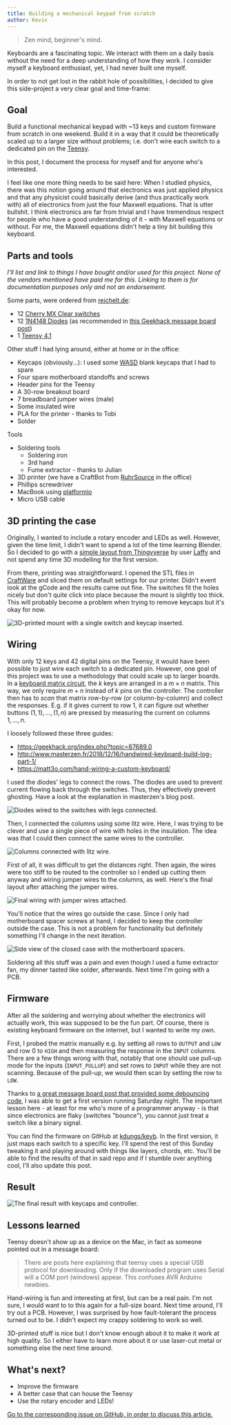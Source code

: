 ```yaml
---
title: Building a mechanical keypad from scratch
author: Kevin
---
```


> Zen mind, beginner's mind.

Keyboards are a fascinating topic. We interact with them on a daily basis
without the need for a deep understanding of how they work. I consider myself a
keyboard enthusiast, yet, I had never built one myself.

<!-- more -->

In order to not get lost in the rabbit hole of possibilities, I decided to give
this side-project a very clear goal and time-frame:


## Goal

Build a functional mechanical keypad with ~13 keys and custom firmware from
scratch in one weekend. Build it in a way that it could be theoretically scaled
up to a larger size without problems; i.e. don't wire each switch to a
dedicated pin on the [Teensy](https://www.pjrc.com/teensy/).

In this post, I document the process for myself and for anyone who's
interested.

I feel like one more thing needs to be said here: When I studied physics, there
was this notion going around that electronics was just applied physics and that
any physicist could basically derive (and thus practically work with) all of
electronics from just the four Maxwell equations. That is utter bullshit. I
think electronics are far from trivial and I have tremendous respect for people
who have a good understanding of it - with Maxwell equations or without. For
me, the Maxwell equations didn't help a tiny bit building this keyboard.


## Parts and tools

_I'll list and link to things I have bought and/or used for this project. None
of the vendors mentioned have paid me for this. Linking to them is for
documentation purposes only and not an endorsement._

Some parts, were ordered from [reichelt.de](https://reichelt.de):

 - 12 [Cherry MX Clear
   switches](https://www.reichelt.de/cherry-mx-clear-tastenmodul-schnappbefestigung-cherry-mx1a-c1nn-p202565.html)
 - 12 [1N4148
   Diodes](https://www.reichelt.de/schalt-diode-100-v-150-ma-do-35-1n-4148-p1730.html)
   (as recommended in [this Geekhack message board
   post](https://geekhack.org/index.php?topic=87689.0))
 - 1 [Teensy
   4.1](https://www.reichelt.de/teensy-4-1-usb-teensy-4-1-p283580.html?)

Other stuff I had lying around, either at home or in the office:

 - Keycaps (obviously...): I used some [WASD](https://www.wasdkeyboards.com/)
   blank keycaps that I had to spare
 - Four spare motherboard standoffs and screws
 - Header pins for the Teensy
 - A 30-row breakout board
 - 7 breadboard jumper wires (male)
 - Some insulated wire
 - PLA for the printer - thanks to Tobi
 - Solder

Tools

 - Soldering tools
    - Soldering iron
    - 3rd hand
    - Fume extractor - thanks to Julian
 - 3D printer (we have a CraftBot from
   [RuhrSource](https://www.ruhrsource.com/shop/) in the office)
 - Phillips screwdriver
 - MacBook using [platformio](https://platformio.org/)
 - Micro USB cable


## 3D printing the case

Originally, I wanted to include a rotary encoder and LEDs as well. However,
given the time limit, I didn't want to spend a lot of the time learning
Blender. So I decided to go with a [simple layout from
Thingyverse](https://www.thingiverse.com/thing:1312012) by user
[Laffy](https://www.thingiverse.com/laffy/about) and not spend any time 3D
modelling for the first version.

From there, printing was straightforward. I opened the STL files in
[CraftWare](https://craftbot.com/craftware/) and sliced them on default
settings for our printer. Didn't event look at the gCode and the results came
out fine. The switches fit the holes nicely but don't quite click into place
because the mount is slightly too thick. This will probably become a problem
when trying to remove keycaps but it's okay for now.

![3D-printed mount with a single switch and keycap
inserted.](/images/keyb/print.png)


## Wiring

With only 12 keys and 42 digital pins on the Teensy, it would have been
possible to just wire each switch to a dedicated pin. However, one goal of this
project was to use a methodology that could scale up to larger boards. In a
[keyboard matrix
circuit](https://en.wikipedia.org/wiki/Keyboard_matrix_circuit), the $k$ keys
are arranged in a $m\times n$ matrix. This way, we only require $m + n$ instead
of $k$ pins on the controller. The controller then has to _scan_ that matrix
row-by-row (or column-by-column) and collect the responses. E.g. if it gives
current to row 1, it can figure out whether buttons $(1, 1), …, (1, n)$ are
pressed by measuring the current on columns $1, …, n$.

I loosely followed these three guides:

 - <https://geekhack.org/index.php?topic=87689.0>
 - <http://www.masterzen.fr/2018/12/16/handwired-keyboard-build-log-part-1/>
 - <https://matt3o.com/hand-wiring-a-custom-keyboard/>

I used the diodes' legs to connect the rows. The diodes are used to prevent
current flowing back through the switches. Thus, they effectively prevent
ghosting. Have a look at the explanation in masterzen's blog post.

![Diodes wired to the switches with legs connected.](/images/keyb/rows.png)

Then, I connected the columns using some litz wire. Here, I was trying to be
clever and use a single piece of wire with holes in the insulation. The idea
was that I could then connect the same wires to the controller.

![Columns connected with litz wire.](/images/keyb/columns.png)

First of all, it was difficult to get the distances right. Then again, the
wires were too stiff to be routed to the controller so I ended up cutting them
anyway and wiring jumper wires to the columns, as well. Here's the final layout
after attaching the jumper wires.

![Final wiring with jumper wires attached.](/images/keyb/wiring.png)

You'll notice that the wires go outside the case. Since I only had motherboard
spacer screws at hand, I decided to keep the controller outside the case. This
is not a problem for functionality but definitely something I'll change in the
next iteration.

![Side view of the closed case with the motherboard
spacers.](/images/keyb/spacers.png)

Soldering all this stuff was a pain and even though I used a fume extractor
fan, my dinner tasted like solder, afterwards. Next time I'm going with a PCB.


## Firmware

After all the soldering and worrying about whether the electronics will
actually work, this was supposed to be the fun part. Of course, there is
existing keyboard firmware on the internet, but I wanted to write my own.

First, I probed the matrix manually e.g. by setting all rows to `OUTPUT` and
`LOW` and row 0 to `HIGH` and then measuring the response in the `INPUT`
columns. There are a few things wrong with that, notably that one should use
pull-up mode for the inputs (`INPUT_PULLUP`) and set rows to `INPUT` while they
are not scanning. Because of the pull-up, we would then scan by setting the row
to `LOW`.

Thanks to [a great message board post that provided some debouncing
code](https://forum.pjrc.com/threads/55395-Keyboard-simple-firmware), I was
able to get a first version running Saturday night. The important lesson here -
at least for me who's more of a programmer anyway - is that since electronics
are flaky (switches "bounce"), you cannot just treat a switch like a binary
signal.

You can find the firmware on GitHub at
[kdungs/keyb](https://github.com/kdungs/keyb). In the first version, it just
maps each switch to a specific key. I'll spend the rest of this Sunday tweaking
it and playing around with things like layers, chords, etc. You'll be able to
find the results of that in said repo and if I stumble over anything cool, I'll
also update this post.


## Result

![The final result with keycaps and controller.](/images/keyb/result.png)


## Lessons learned

Teensy doesn't show up as a device on the Mac, in fact as someone pointed out
in a message board:

> There are posts here explaining that teensy uses a special USB protocol for
> downloading. Only if the downloaded program uses Serial will a COM port
> (windows) appear. This confuses AVR Arduino newbies.

Hand-wiring is fun and interesting at first, but can be a real pain. I'm not
sure, I would want to to this again for a full-size board. Next time around,
I'll try out a PCB. However, I was surprised by how fault-tolerant the process
turned out to be. I didn't expect my crappy soldering to work so well.

3D-printed stuff is nice but I don't know enough about it to make it work at
high quality. So I either have to learn more about it or use laser-cut metal or
something else the next time around.


## What's next?

 - Improve the firmware
 - A better case that can house the Teensy
 - Use the rotary encoder and LEDs!

[Go to the corresponding issue on GitHub, in order to discuss this
article.](https://github.com/kdungs/dun.gs/issues/9)
